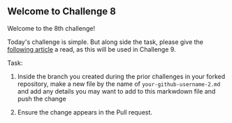 ## Welcome to Challenge 8

Welcome to the 8th challenge!

Today's challenge is simple. But along side the task, please give the [following article](https://www.atlassian.com/git/tutorials/undoing-changes/git-reset) a read, as this will be used in Challenge 9.

Task:

1. Inside the branch you created during the prior challenges in your forked repository, make a new file by the name of `your-github-username-2.md` and add any details you may want to add to this markwdown file and push the change

2. Ensure the change appears in the Pull request.

